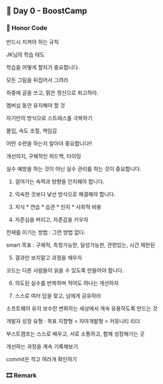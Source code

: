 ## 📕 Day 0 - BoostCamp

### 📘 Honor Code

반드시 지켜야 하는 규칙

JK님의 학습 태도

학습을 어떻게 할지가 중요합니다.

모든 그림을 뒤집어서 그려라

취중에 글을 쓰고, 맑은 정신으로 퇴고하라.

멤버십 동안 유지해야 할 것

자기만의 방식으로 스트레스를 극복하기

몰입, 속도 조절, 책임감

어떤 수련을 하는지 알아야 중요합니다!!

개선의지, 구체적인 피드백, 타이밍

실수 예방을 하는 것이 아닌 실수 관리를 하는 것이 중요합니다.

1. 걸어가는 속력과 방향을 인지해야 합니다.

2. 익숙한 것보다 낯선 방식으로 해결해야 합니다.

3. 지식 * 연습 * 습관 * 인지 * 사회적 비용

4. 자존심을 버리고, 자존감을 키우자

천재를 이기는 방법 : 그런 방법 없다.

smart 목표 : 구체적, 측정가능한, 달성가능한, 관련있는, 시간 제한된

5. 결과만 보지말고 과정을 채우자

코드는 다른 사람들이 읽을 수 있도록 만들어야 합니다.

6. 의도된 실수를 반복하며 적어도 하나는 개선하자

7. 스스로 여러 답을 찾고, 남에게 공유하라

소프트웨어 유지 보수란 변화하는 세상에서 계속 유용하도록 만드는 것

개발자 성장 유형 : 목표 지향형 < 자아개발형 < 커뮤니티 리더

부스트캠프는 스스로 배우고, 서로 소통하고, 함께 성장해가는 곳

개선하는 과정을 계속 기록해보기

commit은 작고 여러개 확인하기

### 🎞 Remark
